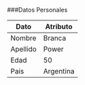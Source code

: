 ###Datos Personales

Dato  | Atributo
------------- | -------------
Nombre  | Branca
Apellido  | Power
Edad | 50
Pais | Argentina